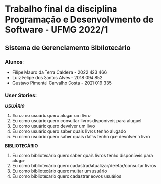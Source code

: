 # Trabalho final da disciplina Programação e Desenvolvmento de Software - UFMG 2022/1

## Sistema de Gerenciamento Bibliotecário

### Alunos:

- Filipe Mauro da Terra Caldeira - 2022 423 466
- Luiz Felipe dos Santos Alves - 2018 094 852
- Gustavo Pimentel Carvalho Costa - 2021 019 335

### User Stories:

***USUÁRIO***

1. Eu como usuário quero alugar um livro
2. Eu como usuário quero consultar livros disponíveis para aluguel
3. Eu como usuário quero devolver um livro
4. Eu como usuário quero saber quais livros tenho alugado
5. Eu como usuário quero saber quais datas tenho que devolver o livro

**BIBLIOTECÁRIO**

1. Eu como bibliotecário quero saber quais livros tenho disponíveis para alugar
2. Eu como bibliotecário quero cadastrar/atualizar/deletar/consultar livros
3. Eu como bibliotecário quero multar um usuário
4. Eu como bibliotecario quero cadastrar novos usuários
